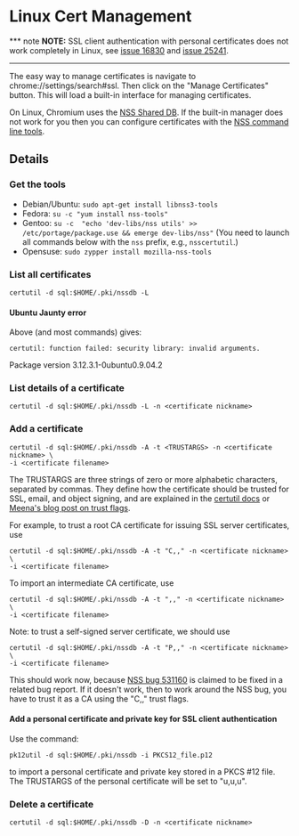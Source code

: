 # Linux Cert Management

*** note
**NOTE:** SSL client authentication with personal certificates does not work
completely in Linux, see [issue 16830](https://crbug.com/16830) and
[issue 25241](https://crbug.com/25241).
***

The easy way to manage certificates is navigate to chrome://settings/search#ssl.
Then click on the "Manage Certificates" button. This will load a built-in
interface for managing certificates.

On Linux, Chromium uses the
[NSS Shared DB](https://wiki.mozilla.org/NSS_Shared_DB_And_LINUX). If the
built-in manager does not work for you then you can configure certificates with
the
[NSS command line tools](http://www.mozilla.org/projects/security/pki/nss/tools/).

## Details

### Get the tools

*   Debian/Ubuntu: `sudo apt-get install libnss3-tools`
*   Fedora: `su -c "yum install nss-tools"`
*   Gentoo: `su -c  "echo 'dev-libs/nss utils' >> /etc/portage/package.use &&
    emerge dev-libs/nss"` (You need to launch all commands below with the `nss`
    prefix, e.g., `nsscertutil`.)
*   Opensuse: `sudo zypper install mozilla-nss-tools`

### List all certificates

    certutil -d sql:$HOME/.pki/nssdb -L

#### Ubuntu Jaunty error

Above (and most commands) gives:

    certutil: function failed: security library: invalid arguments.

Package version 3.12.3.1-0ubuntu0.9.04.2

### List details of a certificate

    certutil -d sql:$HOME/.pki/nssdb -L -n <certificate nickname>

### Add a certificate

```shell
certutil -d sql:$HOME/.pki/nssdb -A -t <TRUSTARGS> -n <certificate nickname> \
-i <certificate filename>
```

The TRUSTARGS are three strings of zero or more alphabetic characters, separated
by commas. They define how the certificate should be trusted for SSL, email, and
object signing, and are explained in the
[certutil docs](http://www.mozilla.org/projects/security/pki/nss/tools/certutil.html#1034193)
or
[Meena's blog post on trust flags](https://blogs.oracle.com/meena/entry/notes_about_trust_flags).

For example, to trust a root CA certificate for issuing SSL server certificates,
use

```shell
certutil -d sql:$HOME/.pki/nssdb -A -t "C,," -n <certificate nickname> \
-i <certificate filename>
```

To import an intermediate CA certificate, use

```shell
certutil -d sql:$HOME/.pki/nssdb -A -t ",," -n <certificate nickname> \
-i <certificate filename>
```

Note: to trust a self-signed server certificate, we should use

```
certutil -d sql:$HOME/.pki/nssdb -A -t "P,," -n <certificate nickname> \
-i <certificate filename>
```

This should work now, because
[NSS bug 531160](https://bugzilla.mozilla.org/show_bug.cgi?id=531160) is claimed
to be fixed in a related bug report.  If it doesn't work, then to work around
the NSS bug, you have to trust it as a CA using the "C,," trust flags.

#### Add a personal certificate and private key for SSL client authentication

Use the command:

    pk12util -d sql:$HOME/.pki/nssdb -i PKCS12_file.p12

to import a personal certificate and private key stored in a PKCS #12 file. The
TRUSTARGS of the personal certificate will be set to "u,u,u".

### Delete a certificate

    certutil -d sql:$HOME/.pki/nssdb -D -n <certificate nickname>
